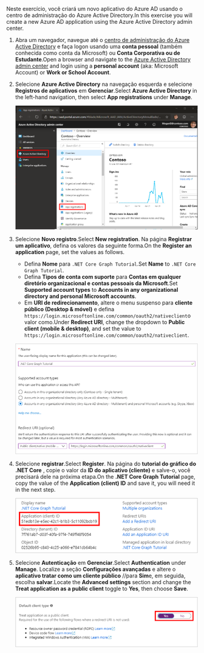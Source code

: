 <!-- markdownlint-disable MD002 MD041 -->

<span data-ttu-id="1386e-101">Neste exercício, você criará um novo aplicativo do Azure AD usando o centro de administração do Azure Active Directory.</span><span class="sxs-lookup"><span data-stu-id="1386e-101">In this exercise you will create a new Azure AD application using the Azure Active Directory admin center.</span></span>

1. <span data-ttu-id="1386e-102">Abra um navegador, navegue até o [centro de administração do Azure Active Directory](https://aad.portal.azure.com) e faça logon usando uma **conta pessoal** (também conhecida como conta da Microsoft) ou **Conta Corporativa ou de Estudante**.</span><span class="sxs-lookup"><span data-stu-id="1386e-102">Open a browser and navigate to the [Azure Active Directory admin center](https://aad.portal.azure.com) and login using a **personal account** (aka: Microsoft Account) or **Work or School Account**.</span></span>

1. <span data-ttu-id="1386e-103">Selecione **Azure Active Directory** na navegação esquerda e selecione **Registros de aplicativos** em **Gerenciar**.</span><span class="sxs-lookup"><span data-stu-id="1386e-103">Select **Azure Active Directory** in the left-hand navigation, then select **App registrations** under **Manage**.</span></span>

    ![<span data-ttu-id="1386e-104">Uma captura de tela dos registros de aplicativo</span><span class="sxs-lookup"><span data-stu-id="1386e-104">A screenshot of the App registrations</span></span> ](./images/aad-portal-app-registrations.png)

1. <span data-ttu-id="1386e-105">Selecione **Novo registro**.</span><span class="sxs-lookup"><span data-stu-id="1386e-105">Select **New registration**.</span></span> <span data-ttu-id="1386e-106">Na página **Registrar um aplicativo**, defina os valores da seguinte forma.</span><span class="sxs-lookup"><span data-stu-id="1386e-106">On the **Register an application** page, set the values as follows.</span></span>

    - <span data-ttu-id="1386e-107">Defina **Nome** para `.NET Core Graph Tutorial`.</span><span class="sxs-lookup"><span data-stu-id="1386e-107">Set **Name** to `.NET Core Graph Tutorial`.</span></span>
    - <span data-ttu-id="1386e-108">Defina **Tipos de conta com suporte** para **Contas em qualquer diretório organizacional e contas pessoais da Microsoft**.</span><span class="sxs-lookup"><span data-stu-id="1386e-108">Set **Supported account types** to **Accounts in any organizational directory and personal Microsoft accounts**.</span></span>
    - <span data-ttu-id="1386e-109">Em **URI de redirecionamento**, altere o menu suspenso para **cliente público (Desktop & móvel)** e defina `https://login.microsoftonline.com/common/oauth2/nativeclient`o valor como.</span><span class="sxs-lookup"><span data-stu-id="1386e-109">Under **Redirect URI**, change the dropdown to **Public client (mobile & desktop)**, and set the value to `https://login.microsoftonline.com/common/oauth2/nativeclient`.</span></span>

    ![Uma captura de tela da página registrar um aplicativo](./images/aad-register-an-app.png)

1. <span data-ttu-id="1386e-111">Selecione **registrar**.</span><span class="sxs-lookup"><span data-stu-id="1386e-111">Select **Register**.</span></span> <span data-ttu-id="1386e-112">Na página do **tutorial do gráfico do .NET Core** , copie o valor da **ID do aplicativo (cliente)** e salve-o, você precisará dele na próxima etapa.</span><span class="sxs-lookup"><span data-stu-id="1386e-112">On the **.NET Core Graph Tutorial** page, copy the value of the **Application (client) ID** and save it, you will need it in the next step.</span></span>

    ![Uma captura de tela da ID do aplicativo do novo registro de aplicativo](./images/aad-application-id.png)

1. <span data-ttu-id="1386e-114">Selecione **Autenticação** em **Gerenciar**.</span><span class="sxs-lookup"><span data-stu-id="1386e-114">Select **Authentication** under **Manage**.</span></span> <span data-ttu-id="1386e-115">Localize a seção **Configurações avançadas** e altere o **aplicativo tratar como um cliente público** //para **Sim**e, em seguida, escolha **salvar**.</span><span class="sxs-lookup"><span data-stu-id="1386e-115">Locate the **Advanced settings** section and change the **Treat application as a public client** toggle to **Yes**, then choose **Save**.</span></span>

    ![Uma captura de tela da seção tipo de cliente padrão](./images/aad-default-client-type.png)
